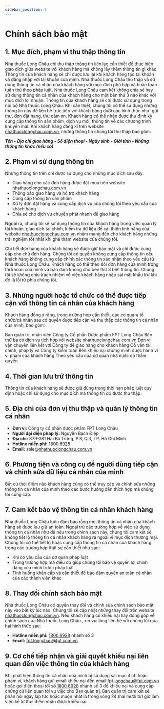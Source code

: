 ```yaml
---
sidebar_position: 5
---
```


# Chính sách bảo mật

## 1. Mục đích, phạm vi thu thập thông tin

Nhà thuốc Long Châu chỉ thu thập thông tin liên lạc cần thiết để thực hiện giao dịch giữa website với khách hàng mà không lấy thêm thông tin gì khác. Thông tin của khách hàng sẽ chỉ được lưu lại khi khách hàng tạo tài khoản và đăng nhập với tài khoản của mình. Nhà thuốc Long Châu thu thập và sử dụng thông tin cá nhân của khách hàng với mục đích phù hợp và hoàn toàn tuân thủ theo pháp luật. Nhà thuốc Long Châu cam kết không chia sẻ hay sử dụng thông tin cá nhân của khách hàng cho một bên thứ 3 nào khác với mục đích lợi nhuận. Thông tin của khách hàng sẽ chỉ được sử dụng trong nội bộ Nhà thuốc Long Châu. Khi cần thiết, chúng tôi có thể sử dụng những thông tin này để liên hệ trực tiếp với khách hàng dưới các hình thức như: gửi thư, đơn đặt hàng, thư cảm ơn. Khách hàng có thể nhận được thư định kỳ cung cấp thông tin sản phẩm, dịch vụ mới, thông tin về các chương trình khuyến mãi. Khi khách hàng đăng kí trên website [nhathuoclongchau.com.vn](#), những thông tin chúng tôi thu thập bao gồm:

**_Tên - Địa chỉ giao hàng - Số điện thoại - Ngày sinh - Giới tính - Những thông tin khác (nếu có)._**

## 2. Phạm vi sử dụng thông tin

Những thông tin trên chỉ được sử dụng cho những mục đích sau đây:

- Giao hàng cho các đơn hàng được đặt mua trên website [nhathuoclongchau.com.vn](#)
- Thông báo giao hàng và hỗ trợ khách hàng
- Cung cấp thông tin sản phẩm
- Xử lý đơn đặt hàng và cung cấp dịch vụ của chúng tôi theo yêu cầu của khách hàng
- Chia sẻ cho dịch vụ chuyển phát nhanh để giao hàng

Ngoài ra, chúng tôi sẽ sử dụng thông tin của khách hàng trong việc quản lý tài khoản, giao dịch tài chính, kiểm tra dữ liệu để cải thiện tính năng của website [nhathuoclongchau.com.vn](#) nhằm mang đến cho khách hàng những trải nghiệm tốt nhất khi ghé thăm website của chúng tôi.

Chi tiết đơn hàng của khách hàng sẽ được giữ bảo mật và chỉ được cung cấp cho chủ đơn hàng. Chúng tôi có quyền không cung cấp thông tin nếu khách hàng không cung cấp chính xác thông tin xác nhận theo yêu cầu từ Nhà thuốc Long Châu. Khách hàng có thể theo dõi đơn hàng của mình trong tài khoản của mình và bảo đảm không cho bên thứ 3 biết thông tin. Chúng tôi sẽ không chịu trách nhiệm về việc khách hàng nhập sai mật khẩu trừ khi đó là lỗi từ phía chúng tôi.

## 3. Những người hoặc tổ chức có thể được tiếp cận với thông tin cá nhân của khách hàng

Khách hàng đồng ý rằng, trong trường hợp cần thiết, các cơ quan/ tổ chức/cá nhân sau có quyền được tiếp cận và thu thập các thông tin cá nhân của mình, bao gồm:

Ban quản trị, nhân viên Công ty Cổ phần Dược phẩm FPT Long Châu
Bên thứ ba có dịch vụ tích hợp với website [nhathuoclongchau.com.vn](#)
Đơn vị vận chuyển liên kết với Công ty để giao hàng cho khách hàng
Cố vấn tài chính, pháp lý và Công ty kiểm toán
Bên khiếu nại chứng minh được hành vi vi phạm của khách hàng
Theo yêu cầu của cơ quan nhà nước có thẩm quyền
## 4. Thời gian lưu trữ thông tin

Thông tin của khách hàng sẽ được giữ đúng trong thời hạn pháp luật quy định hoặc chỉ sử dụng cho mục đích mà thông tin đó được thu thập.

## 5. Địa chỉ của đơn vị thu thập và quản lý thông tin cá nhân

- **Đơn vị:** Công ty cổ phần dược phẩm FPT Long Châu
- **Người đại diện pháp lý:** Nguyễn Bạch Điệp
- **Địa chỉ:** 379-381 Hai Bà Trưng, P.8, Q.3, TP. Hồ Chí Minh
- **Hotline miễn phí:** [1800 6928](#)
- **Email:** sale@[nhathuoclongchau.com.vn](#)
  
## 6. Phương tiện và công cụ để người dùng tiếp cận và chỉnh sửa dữ liệu cá nhân của mình

Bất cứ thời điểm nào khách hàng cũng có thể truy cập và chỉnh sửa những thông tin cá nhân của mình theo các bước hướng dẫn thích hợp mà chúng tôi cung cấp.

## 7. Cam kết bảo vệ thông tin cá nhân khách hàng

Nhà thuốc Long Châu luôn đảm bảo rằng mọi thông tin cá nhân của khách hàng sẽ được lưu giữ an toàn. Ngoại trừ các trường hợp về việc sử dụng thông tin cá nhân như đã nêu trong chính sách này, chúng tôi cam kết sẽ không tiết lộ thông tin cá nhân khách hàng ra ngoài vì mục đích thương mại. Chúng tôi có thể tiết lộ hoặc cung cấp thông tin cá nhân của khách hàng trong các trường hợp thật sự cần thiết như sau:

- Khi có yêu cầu của cơ quan pháp luật
- Trong trường hợp mà điều đó giúp chúng tôi bảo vệ quyền lợi chính đáng của mình trước pháp luật
- Tình huống khẩn cấp và cần thiết để bảo đảm quyền an toàn cá nhân của các thành viên khác
  
## 8. Thay đổi chính sách bảo mật

Nhà thuốc Long Châu có quyền thay đổi và chỉnh sửa chính sách bảo mật này vào bất kỳ lúc nào. Chúng tôi sẽ cập nhật những thay đổi trên website [nhathuoclongchau.com.vn](#). Nếu khách hàng có khiếu nại hay đóng góp về chính sách của Nhà thuốc Long Châu , xin vui lòng liên hệ với chúng tôi qua hai hình thức sau:

- **Hotline miễn phí:** [1800 6928](#) nhánh số 3
- **Email:** [fpt.longchau@fpt.com.vn](#)
## 9. Cơ chế tiếp nhận và giải quyết khiếu nại liên quan đến việc thông tin của khách hàng

Khi phát hiện thông tin cá nhân của mình bị sử dụng sai mục đích hoặc phạm vi, khách hàng gửi email khiếu nại đến email fpt.[longchau@fpt.com.vn](#) hoặc gọi điện thoại tới số [1800 6928](#) nhánh số 3 để khiếu nại và cung cấp chứng cứ liên quan tới vụ việc cho Ban quản trị. Ban quản trị cam kết sẽ phản hồi ngay lập tức hoặc muộn nhất là trong vòng 24 (hai mươi tư) giờ làm việc kể từ thời điểm nhận được khiếu nại.